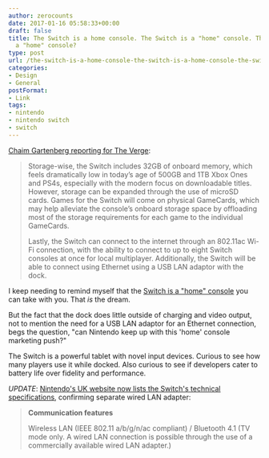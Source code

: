 ```yaml
---
author: zerocounts
date: 2017-01-16 05:58:33+00:00
draft: false
title: The Switch is a home console. The Switch is a "home" console. The Switch is
  a "home" console?
type: post
url: /the-switch-is-a-home-console-the-switch-is-a-home-console-the-switch-is-a-home-console/
categories:
- Design
- General
postFormat:
- Link
tags:
- nintendo
- nintendo switch
- switch
---
```


[Chaim Gartenberg reporting for The Verge](http://www.theverge.com/circuitbreaker/2017/1/13/14261876/nintendo-switch-specs-32gb-720p-screen-battery-life):

> Storage-wise, the Switch includes 32GB of onboard memory, which feels dramatically low in today’s age of 500GB and 1TB Xbox Ones and PS4s, especially with the modern focus on downloadable titles. However, storage can be expanded through the use of microSD cards. Games for the Switch will come on physical GameCards, which may help alleviate the console’s onboard storage space by offloading most of the storage requirements for each game to the individual GameCards.
> 
> Lastly, the Switch can connect to the internet through an 802.11ac Wi-Fi connection, with the ability to connect to up to eight Switch consoles at once for local multiplayer. Additionally, the Switch will be able to connect using Ethernet using a USB LAN adaptor with the dock.

I keep needing to remind myself that the [Switch is a "home" console](/2017/01/14/nintendo-switch-presentation-2017-impressions/) you can take with you. That _is_ the dream.

But the fact that the dock does little outside of charging and video output, not to mention the need for a USB LAN adaptor for an Ethernet connection, begs the question, "can Nintendo keep up with this 'home' console marketing push?"

The Switch is a powerful tablet with novel input devices. Curious to see how many players use it while docked. Also curious to see if developers cater to battery life over fidelity and performance.

_UPDATE_: [Nintendo's UK website now lists the Switch's technical specifications](https://www.nintendo.co.uk/Nintendo-Switch/Specifications/Specifications-1176277.html#1), confirming separate wired LAN adapter:

> **Communication features**
> 
> Wireless LAN (IEEE 802.11 a/b/g/n/ac compliant) / Bluetooth 4.1 (TV mode only. A wired LAN connection is possible through the use of a commercially available wired LAN adapter.)
